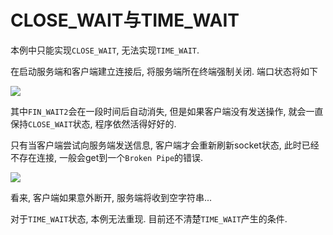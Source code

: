 # CLOSE_WAIT与TIME_WAIT

本例中只能实现`CLOSE_WAIT`, 无法实现`TIME_WAIT`.

在启动服务端和客户端建立连接后, 将服务端所在终端强制关闭. 端口状态将如下

![](https://gitimg.generals.space/cd1cc5696526e3b8ad68fee02f11a5f1.png)

其中`FIN_WAIT2`会在一段时间后自动消失, 但是如果客户端没有发送操作, 就会一直保持`CLOSE_WAIT`状态, 程序依然活得好好的.

只有当客户端尝试向服务端发送信息, 客户端才会重新刷新socket状态, 此时已经不存在连接, 一般会get到一个`Broken Pipe`的错误.

![](https://gitimg.generals.space/69b476f9f8ad86fdf1afc8f3937d7e91.png)

看来, 客户端如果意外断开, 服务端将收到空字符串...

对于`TIME_WAIT`状态, 本例无法重现. 目前还不清楚`TIME_WAIT`产生的条件.